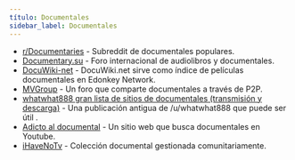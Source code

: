```yaml
---
título: Documentales
sidebar_label: Documentales
---
```


- [r/Documentaries](https://www.removeddit.com/r/documentaries) - Subreddit de documentales populares.
- [Documentary.su](http://documentary.su/) - Foro internacional de audiolibros y documentales.
- [DocuWiki-net](http://docuwiki.net/index.php?title=Main_Page) - DocuWiki.net sirve como índice de películas documentales en Edonkey Network.
- [MVGroup](http://forums.mvgroup.org/) - Un foro que comparte documentales a través de P2P.
- [whatwhat888 gran lista de sitios de documentales (transmisión y descarga)](https://www.removeddit.com/r/Documentaries/comments/h9pu7/my_big_list_of_documentary_sites_streaming_and/) - Una publicación antigua de /u/whatwhat888 que puede ser útil .
- [Adicto al documental](https://documentaryaddict.com/) - Un sitio web que busca documentales en Youtube.
- [iHaveNoTv](https://ihavenotv.com/) - Colección documental gestionada comunitariamente.
